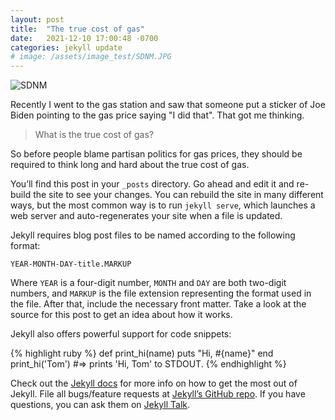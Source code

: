 ```yaml
---
layout: post
title:  "The true cost of gas"
date:   2021-12-10 17:00:48 -0700
categories: jekyll update
# image: /assets/image_test/SDNM.JPG
---
```


<!-- ![]{{page.image}} -->

![SDNM](/assets/image_test/SDNM.JPG)

Recently I went to the gas station and saw that someone put a sticker of Joe Biden pointing to the gas price saying "I did that". That got me thinking.

> What is the true cost of gas?


So before people blame partisan politics for gas prices, they should be required to think long and hard about the true cost of gas.




You’ll find this post in your `_posts` directory. Go ahead and edit it and re-build the site to see your changes. You can rebuild the site in many different ways, but the most common way is to run `jekyll serve`, which launches a web server and auto-regenerates your site when a file is updated.

Jekyll requires blog post files to be named according to the following format:

`YEAR-MONTH-DAY-title.MARKUP`

Where `YEAR` is a four-digit number, `MONTH` and `DAY` are both two-digit numbers, and `MARKUP` is the file extension representing the format used in the file. After that, include the necessary front matter. Take a look at the source for this post to get an idea about how it works.

Jekyll also offers powerful support for code snippets:

{% highlight ruby %}
def print_hi(name)
  puts "Hi, #{name}"
end
print_hi('Tom')
#=> prints 'Hi, Tom' to STDOUT.
{% endhighlight %}

Check out the [Jekyll docs][jekyll-docs] for more info on how to get the most out of Jekyll. File all bugs/feature requests at [Jekyll’s GitHub repo][jekyll-gh]. If you have questions, you can ask them on [Jekyll Talk][jekyll-talk].

[jekyll-docs]: https://jekyllrb.com/docs/home
[jekyll-gh]:   https://github.com/jekyll/jekyll
[jekyll-talk]: https://talk.jekyllrb.com/
